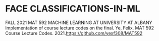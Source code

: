 # FACE CLASSIFICATIONS-IN-ML
FALL 2021 MAT 592 MACHINE LEARNING AT UNIVERSITY AT ALBANY
Implementation of course lecture codes on the final.
Ye, Felix. MAT 592 Course Lecture Codes. 2021.https://github.com/yexf308/MAT592
